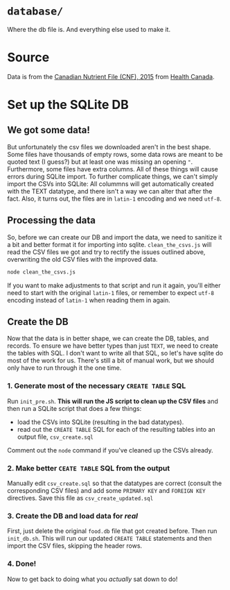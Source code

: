 # `database/`

Where the db file is. And everything else used to make it.

# Source

Data is from the [Canadian Nutrient File (CNF), 2015](https://www.canada.ca/en/health-canada/services/food-nutrition/healthy-eating/nutrient-data/canadian-nutrient-file-2015-download-files.html) from [Health Canada](https://www.canada.ca/en/health-canada.html).

# Set up the SQLite DB

## We got some data!

But unfortunately the csv files we downloaded aren't in the best shape. Some files have thousands of empty rows, some data rows are meant to be quoted text (I guess?) but at least one was missing an opening `"`. Furthermore, some files have extra columns. All of these things will cause errors during SQLite import. To further complicate things, we can't simply import the CSVs into SQLite: All colummns will get automatically created with the TEXT datatype, and there isn't a way we can alter that after the fact. Also, it turns out, the files are in `latin-1` encoding and we need `utf-8`.

## Processing the data

So, before we can create our DB and import the data, we need to sanitize it a bit and better format it for importing into sqlite. `clean_the_csvs.js` will read the CSV files we got and try to rectify the issues outlined above, overwriting the old CSV files with the improved data.

```bash
node clean_the_csvs.js
```

If you want to make adjustments to that script and run it again, you'll either need to start with the original `latin-1` files, or remember to expect `utf-8` encoding instead of `latin-1` when reading them in again.

## Create the DB

Now that the data is in better shape, we can create the DB, tables, and records. To ensure we have better types than just `TEXT`, we need to create the tables with SQL. I don't want to write all that SQL, so let's have sqlite do most of the work for us. There's still a bit of manual work, but we should only have to run through it the one time.

### 1. Generate most of the necessary `CREATE TABLE` SQL

Run `init_pre.sh`. **This will run the JS script to clean up the CSV files** and then run a SQLite script that does a few things:

- load the CSVs into SQLite (resulting in the bad datatypes).
- read out the `CREATE TABLE` SQL for each of the resulting tables into an output file, `csv_create.sql`

Comment out the `node` command if you've cleaned up the CSVs already.

### 2. Make better `CEATE TABLE` SQL from the output

Manually edit `csv_create.sql` so that the datatypes are correct (consult the corresponding CSV files) and add some `PRIMARY KEY` and `FOREIGN KEY` directives. Save this file as `csv_create_updated.sql`

### 3. Create the DB and load data for _real_

First, just delete the original `food.db` file that got created before. Then run `init_db.sh`. This will run our updated `CREATE TABLE` statements and then import the CSV files, skipping the header rows.

### 4. Done!

Now to get back to doing what you _actually_ sat down to do!
